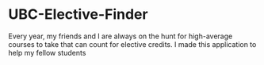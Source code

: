 # UBC-Elective-Finder

Every year, my friends and I are always on the hunt for high-average courses to take that can count for elective credits. I made this application to help my fellow students 
